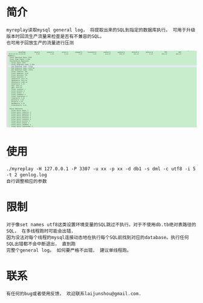 # 简介
	myreplay读取mysql general log， 将提取出来的SQL到指定的数据库执行。 可用于升级版本时回流生产流量来检查是否有不兼容的SQL。
	也可用于回放生产的流量进行压测
![myreplay](https://github.com/GoDannyLai/myreplay/raw/master/misc/img/myreplay.png)

# 使用
	./myreplay -H 127.0.0.1 -P 3307 -u xx -p xx -d db1 -s dml -c utf8 -i 5 -t 2 genlog.log
	自行调整相应的参数
# 限制
	对于像set names utf8这类设置环境变量的SQL跳过不执行。对于不使用db.tb绝对表路径的SQL， 在多线程跑时可能会出错， 
	因为没法对每个线程的mysql连接动态地在执行每个SQL前找到对应的database。执行任何SQL出错都不会中断退出， 直到跑
	完整个general log。 如何要严格不出错， 建议单线程跑。
# 联系
    有任何的bug或者使用反馈， 欢迎联系laijunshou@gmail.com.